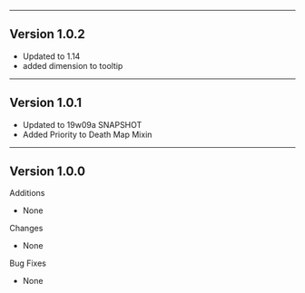 ------------------------------------------------------
Version 1.0.2
------------------------------------------------------
- Updated to 1.14
- added dimension to tooltip

------------------------------------------------------
Version 1.0.1
------------------------------------------------------
- Updated to 19w09a SNAPSHOT
- Added Priority to Death Map Mixin
------------------------------------------------------
Version 1.0.0
------------------------------------------------------
Additions
- None

Changes
- None

Bug Fixes
- None
